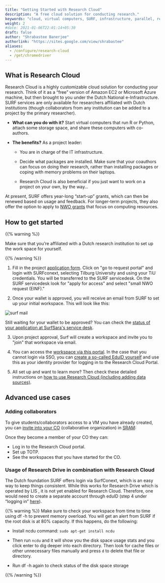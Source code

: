```yaml
---
title: "Getting Started with Research Cloud"
description: "A free cloud solution for conducting research."
keywords: "cloud, virtual computers, SURF, infrastructure, parallel, research cloud, service desk"
weight: 2
#date: 2021-01-06T22:01:14+05:30
draft: false
author: "Shrabastee Banerjee"
authorlink: "https://sites.google.com/view/shrabastee"
aliases:
  - /configure/research-cloud
  - /get/chromedriver
---
```


## What is Research Cloud

Research Cloud is a highly customizable cloud solution for conducting your research. Think of it as a “free” version of Amazon EC2 or Microsoft Azure machine, but then brought to you under the Dutch National e-Infrastructure. SURF services are only available for researchers affiliated with Dutch institutions (though collaborators from any institution can be added to a project by the primary researcher).


 -  **What can you do with it?**
 Start virtual computers that run R or Python, attach some storage space, and share these computers with co-authors.

 -  **The benefits?** As a project leader:

    -  You are in charge of the IT infrastructure.

    -  Decide what packages are installed. Make sure that your coauthors can focus on doing their research, rather than installing packages or coping with memory problems on their laptops.

    - Research Cloud is also beneficial if you just want to work on a project on your own, by the way…

At present, SURF offers year-long “start-up” grants, which can then be renewed based on usage and feedback. For longer-term projects, they also offer the option to apply to [NWO grants](https://www.nwo.nl/en/news/call-computing-time-national-computer-facilities-2021-open-submission) that focus on computing resources.

## How to get started

{{% warning %}}

Make sure that you’re affiliated with a Dutch research institution to set up the work space for yourself.

{{% /warning %}}

1. Fill in the project [application form](https://www.surf.nl/en/research-ict/apply-for-access-to-compute-services). Click on "go to request portal" and login with SURFconext, selecting Tilburg University and using your TiU credentials. You will be transferred to the SURF servicedesk. On the SURF servicedesk look for "apply for access" and select "small NWO request (EINF)."

2. Once your wallet is approved, you will receive an email from SURF to set up your initial workspace. This will look like this:

  ![surf mail](../surf_mail.png)

  Still waiting for your wallet to be approved? You can check the [status of your application at SurfSara's service desk](https://servicedesk.surfsara.nl).

3. Upon project approval, Surf will create a workspace and invite you to "join" that workspace via email.

5. You can access the [workspace via this portal](https://portal.live.surfresearchcloud.nl/). In the case that you cannot login via SSO, you can [create a so-called EduID yourself](https://www.surf.nl/en/eduid-1-digital-identity-for-students/what-is-eduid) and use this as your identity provider for logging in to the Research Cloud Portal.

7. All set up and want to learn more? Then check these detailed instructions on [how to use Research Cloud (including adding data sources)](https://servicedesk.surfsara.nl/wiki/display/WIKI/How+to+get+on+board).

## Advanced use cases

### Adding collaborators
To give students/collaborators access to a VM you have already created, you can [invite into your CO](https://wiki.surfnet.nl/display/SRAM/Invite+admins+and+members+to+a+collaboration) (collaborative organization) in [SRAM](https://sbs.sram.surf.nl/):

Once they become a member of your CO they can:

 -  Log in to the Research Cloud portal.
 -  Set up TOTP.
 -  See the workspaces that you have started for the CO.

### Usage of Research Drive in combination with Research Cloud

The Dutch foundation SURF offers login via SurfConext, which is an easy way to keep things consistent. While this works for Research Drive which is operated by LIS <link here>, it is not yet enabled for Research Cloud. Therefore, one would need to create a separate account through eduID (step 4 under “logging in” [here](https://servicedesk.surfsara.nl/wiki/display/WIKI/How+to+get+on+board)).

{{% warning %}}
Make sure to check your workspace from time to time using df -h to prevent memory overload. You will get an alert from SURF if the root disk is at 80% capacity. If this happens, do the following:

- Install ncdu command:
`sudo apt-get install ncdu`

- Then run `ncdu` and it will show you the disk space usage stats and you click enter to dig deeper into each directory. Then look for cache files or other unnecessary files manually and press `d` to delete that file or directory. 
- Run df -h again to check status of the disk space storage

{{% /warning %}}
